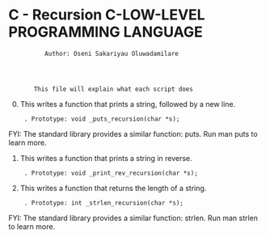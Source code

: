 #		C - Recursion C-LOW-LEVEL PROGRAMMING LANGUAGE


		      Author: Oseni Sakariyau Oluwadamilare


		   

		   This file will explain what each script does


0. This writes a function that prints a string, followed by a new line.

    	. Prototype: void _puts_recursion(char *s);

FYI: The standard library provides a similar function: puts. Run man puts to learn more.


1. This writes a function that prints a string in reverse.

    	. Prototype: void _print_rev_recursion(char *s);


2. This writes a function that returns the length of a string.

    	. Prototype: int _strlen_recursion(char *s);

FYI: The standard library provides a similar function: strlen. Run man strlen to learn more.

